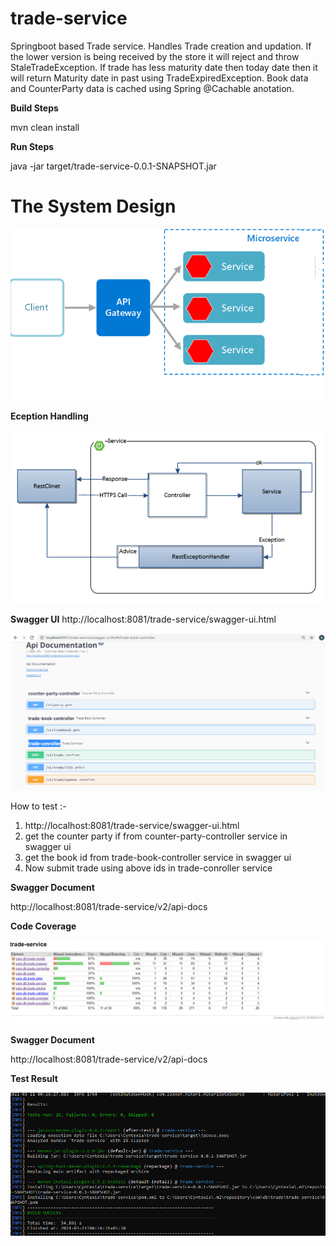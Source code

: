 # trade-service
   Springboot based Trade service. Handles Trade creation and updation. If the lower version is being received by the store it will reject and throw StaleTradeException. If trade has less maturity date then today date then it will return Maturity date in past using TradeExpiredException. Book data and CounterParty data is cached using Spring @Cachable anotation.


**Build Steps**

mvn clean install

**Run Steps**

java -jar target/trade-service-0.0.1-SNAPSHOT.jar


# The System Design

<p align="center">
  <img src="images/msarc.png">
  <br/>
</p>

**Eception Handling**
<p align="center">
  <img src="images/exception_handling.png">
  <br/>
</p>

**Swagger UI**
http://localhost:8081/trade-service/swagger-ui.html
<p align="center">
  <img src="images/swaggerui.png">
  <br/>
</p>

How to test :-
 1) http://localhost:8081/trade-service/swagger-ui.html
 2) get the counter party if from counter-party-controller service in swagger ui
 3) get the book id from trade-book-controller service in swagger ui
 4) Now submit trade using above ids in trade-conroller service


**Swagger Document**

http://localhost:8081/trade-service/v2/api-docs


**Code Coverage**
<p align="center">
  <img src="images/coverage.png">
  <br/>
</p>

**Swagger Document**

http://localhost:8081/trade-service/v2/api-docs


**Test Result**
<p align="center">
  <img src="images/testresult.png">
  <br/>
</p>